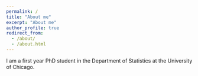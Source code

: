 ```yaml
---
permalink: /
title: "About me"
excerpt: "About me"
author_profile: true
redirect_from: 
  - /about/
  - /about.html
---
```


I am a first year PhD student in the Department of Statistics at the University of Chicago.
<!-- [Victor Veitch](http://victorveitch.com/) 
[Jingshu Wang](https://jingshuw.org/) -->
